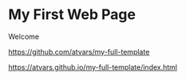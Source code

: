 # My First Web Page

Welcome

https://github.com/atvars/my-full-template

https://atvars.github.io/my-full-template/index.html

